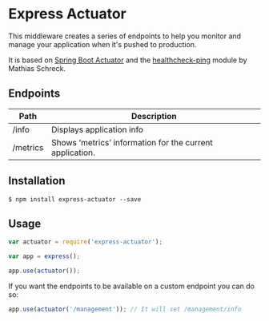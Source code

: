 # Express Actuator

This middleware creates a series of endpoints to help you monitor and manage your application when it's pushed to production.

It is based on [Spring Boot Actuator](http://docs.spring.io/spring-boot/docs/current-SNAPSHOT/reference/htmlsingle/#production-ready) and the [healthcheck-ping](https://github.com/holidaycheck/healthcheck-ping) module by Mathias Schreck.

## Endpoints

| Path  	| Description                                              	|
|----------	|----------------------------------------------------------	|
| /info    	| Displays application info                                	|
| /metrics 	| Shows ‘metrics’ information for the current application. 	|

## Installation
```
$ npm install express-actuator --save
```

## Usage

```js
var actuator = require('express-actuator');

var app = express();

app.use(actuator());
```

If you want the endpoints to be available on a custom endpoint you can do so:

```js
app.use(actuator('/management')); // It will set /management/info
```
